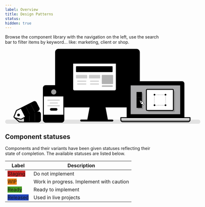 ```yaml
---
label: Overview
title: Design Patterns
status: 
hidden: true
---
```


Browse the component library with the navigation on the left, use the search bar to filter items by keyword... like: marketing, client or shop.

<svg width="832px" height="320px" style="max-width: 640px" viewBox="0 0 832 320" version="1.1" xmlns="http://www.w3.org/2000/svg" xmlns:xlink="http://www.w3.org/1999/xlink">
    <g id="graphic">
        <rect id="Rectangle" fill-opacity="0.1" fill="var(--color-contrast-higher)"  x="0" y="302" width="832" height="18" rx="9"></rect>
        <rect id="Rectangle" fill="var(--color-contrast-higher)"  x="320" y="302" width="141" height="8" rx="4"></rect>
        <rect id="Rectangle" fill="var(--color-contrast-low)"  x="215" y="2" width="356" height="246" rx="12"></rect>
        <rect id="Rectangle" fill="var(--color-primary-lighter)"  transform="translate(393.315000, 115.831500) rotate(90) translate(-393.315000, -115.831500) " x="302.4835" y="-40.4835" width="181.663" height="312.63"></rect>
        <path d="M521.643762,140 L560,140 L560,248 L508,248 L508,153.617279 C508.001652,146.098124 514.108882,140.002749 521.643762,140 Z" id="Path" fill="#848484"  opacity="0.4" style="mix-blend-mode: multiply;"></path>
        <path d="M240.060041,157 L215,157 L215,232.014519 C215,241.394726 222.954076,249 232.193079,249 L261,249 L261,178.606738 C261.003958,166.909873 251.580829,157 240.060041,157 Z" id="Path" fill="#848484"  opacity="0.4" style="mix-blend-mode: multiply;"></path>
        <path d="M559.990453,250 L227.009547,250 C219.275717,249.991747 213.008273,243.739628 213,236.024708 L213,13.9752917 C213.008273,6.26037219 219.275717,0.00825272895 227.009547,0 L559.990453,0 C567.724283,0.00825272895 573.991727,6.26037219 574,13.9752917 L574,236.024708 C573.991727,243.739628 567.724283,249.991747 559.990453,250 L559.990453,250 Z M227.006974,4 C221.48279,4.00605132 217.006067,8.47149862 217,13.9817688 L217,236.018231 C217.006067,241.528501 221.48279,245.993949 227.006974,246 L559.993026,246 C565.51721,245.993949 569.993933,241.528501 570,236.018231 L570,13.9817688 C569.993933,8.47149862 565.51721,4.00605132 559.993026,4 L227.006974,4 Z" id="Shape" fill="var(--color-contrast-higher)" ></path>
        <path d="M549.998042,209 L238.001958,209 C236.896307,209 236,208.102915 236,206.996305 L236,25.003695 C236,23.8970848 236.896307,23 238.001958,23 L549.998042,23 C551.103693,23 552,23.8970848 552,25.003695 L552,206.996305 C552,208.102915 551.103693,209 549.998042,209 Z M240,205 L548,205 L548,27 L240,27 L240,205 Z" id="Shape" fill="var(--color-contrast-higher)" ></path>
        <rect id="Rectangle" fill="#848484"  opacity="0.32" style="mix-blend-mode: multiply;" x="310" y="61" width="186" height="137" rx="7.045"></rect>
        <rect id="Rectangle" fill="var(--color-contrast-low)"  x="302" y="55" width="186" height="137" rx="7.045"></rect>
        <path d="M480.94976,194 L309.05024,194 C304.054444,193.993922 300.006065,189.936346 300,184.929203 L300,62.0707971 C300.006065,57.0636541 304.054444,53.0060783 309.05024,53 L480.94976,53 C485.945556,53.0060783 489.993935,57.0636541 490,62.0707971 L490,184.929203 C489.993935,189.936346 485.945556,193.993922 480.94976,194 Z M309.048051,57 C306.261461,57.0033162 304.003308,59.2669118 304,62.0602187 L304,184.939781 C304.003308,187.733088 306.261461,189.996684 309.048051,190 L480.951949,190 C483.738767,189.997235 485.997242,187.733317 486,184.939781 L486,62.0612217 C485.997242,59.267686 483.738767,57.0037675 480.951949,57 L309.048051,57 Z" id="Shape" fill="var(--color-contrast-higher)" ></path>
        <polygon id="Path" fill="var(--color-contrast-medium)"  points="436 303 352 303 362.401672 248 425.598328 248"></polygon>
        <polygon id="Path" fill="#848484"  opacity="0.32" style="mix-blend-mode: multiply;" points="428 264 425.158173 249 361.841827 249 359 264"></polygon>
        <path d="M435.991916,305 L352.006078,305 C351.408837,305 350.842683,304.734249 350.46158,304.275254 C350.080478,303.816258 349.92405,303.211653 350.034838,302.625861 L360.433754,247.631156 C360.612658,246.685199 361.440548,246 362.404993,246 L425.595007,246 C426.559074,246.00062 427.386409,246.685569 427.565243,247.631156 L437.965162,302.625861 C438.07595,303.211653 437.919522,303.816258 437.53842,304.275254 C437.157317,304.734249 436.591163,305 435.993922,305 L435.991916,305 Z M354,301 L433,301 L423.375086,250 L363.623913,250 L354,301 Z" id="Shape" fill="var(--color-contrast-higher)" ></path>
        <circle id="Oval" fill="var(--color-contrast-higher)"  cx="393" cy="223" r="6"></circle>
        <rect id="Rectangle" fill="#FFFFFF"  x="288" y="42" width="186" height="137" rx="7.045"></rect>
        <path d="M295.354508,42 L467.123786,42 C470.921414,42 474,45.0586387 474,48.8316607 L474,63 L288,63 L288,49.3058606 C288,45.2707844 291.293116,42 295.354508,42 Z" id="Path" fill="var(--color-contrast-low)" ></path>
        <circle id="Oval" fill="var(--color-contrast-higher)"  cx="306.5" cy="52.5" r="3.5"></circle>
        <circle id="Oval" fill="var(--color-contrast-higher)"  cx="317.5" cy="52.5" r="3.5"></circle>
        <circle id="Oval" fill="var(--color-contrast-higher)"  cx="327.5" cy="52.5" r="3.5"></circle>
        <rect id="Rectangle" fill="var(--color-primary-dark)"  x="302" y="74" width="156" height="25" rx="2"></rect>
        <rect id="Rectangle" fill="var(--color-contrast-higher)"  opacity="0.2" x="302" y="111" width="48" height="15" rx="2"></rect>
        <path d="M466.94976,181 L295.05024,181 C290.054216,180.994473 286.005514,176.936459 286,171.928945 L286,49.0710552 C286.005514,44.0635409 290.054216,40.0055271 295.05024,40 L466.94976,40 C471.945784,40.0055271 475.994486,44.0635409 476,49.0710552 L476,171.928945 C475.994486,176.936459 471.945784,180.994473 466.94976,181 Z M295.048051,44 C292.261233,44.0027645 290.002758,46.266683 290,49.0602187 L290,171.939781 C290.002758,174.733317 292.261233,176.997235 295.048051,177 L466.951949,177 C469.738767,176.997235 471.997242,174.733317 472,171.939781 L472,49.0652338 C471.997242,46.2716981 469.738767,44.0077796 466.951949,44.0050151 L295.048051,44 Z" id="Shape" fill="var(--color-contrast-higher)" ></path>
        <path d="M344.010509,140 L308.989491,140 C307.890726,140 307,139.104569 307,138 C307,136.895431 307.890726,136 308.989491,136 L344.010509,136 C345.109274,136 346,136.895431 346,138 C346,139.104569 345.109274,140 344.010509,140 Z" id="Path" fill="var(--color-contrast-higher)"  opacity="0.2"></path>
        <path d="M344.010509,152 L308.989491,152 C307.890726,152 307,151.104569 307,150 C307,148.895431 307.890726,148 308.989491,148 L344.010509,148 C345.109274,148 346,148.895431 346,150 C346,151.104569 345.109274,152 344.010509,152 Z" id="Path" fill="var(--color-contrast-higher)"  opacity="0.2"></path>
        <rect id="Rectangle" fill="var(--color-contrast-higher)"  opacity="0.2" x="357" y="111" width="48" height="15" rx="2"></rect>
        <path d="M397.989418,140 L364.010582,140 C362.900168,140 362,139.104569 362,138 C362,136.895431 362.900168,136 364.010582,136 L397.989418,136 C399.099832,136 400,136.895431 400,138 C400,139.104569 399.099832,140 397.989418,140 Z" id="Path" fill="var(--color-contrast-higher)"  opacity="0.2"></path>
        <path d="M397.989418,152 L364.010582,152 C362.900168,152 362,151.104569 362,150 C362,148.895431 362.900168,148 364.010582,148 L397.989418,148 C399.099832,148 400,148.895431 400,150 C400,151.104569 399.099832,152 397.989418,152 Z" id="Path" fill="var(--color-contrast-higher)"  opacity="0.2"></path>
        <rect id="Rectangle" fill="var(--color-contrast-higher)"  opacity="0.3" x="412" y="111" width="48" height="39" rx="2"></rect>
        <path d="M456.263785,161.999465 L414.841297,161.999465 C413.832624,162.019912 412.892331,161.452731 412.382427,160.516286 C411.872524,159.579841 411.872524,158.420159 412.382427,157.483714 C412.892331,156.547269 413.832624,155.980088 414.841297,156.000535 L456.263785,156.000535 C457.783223,156.031335 459,157.365178 459,159 C459,160.634822 457.783223,161.968665 456.263785,161.999465 Z" id="Path" fill="var(--color-contrast-higher)"  opacity="0.3"></path>
        <rect id="Rectangle" fill="#FFFFFF"  x="163" y="157" width="87" height="155" rx="10"></rect>
        <path d="M172.811197,157 L241.630026,157 C247.357204,157 252,161.58083 252,167.23157 L252,203 L163,203 L163,166.681241 C163,164.113707 164.033293,161.651243 165.873279,159.83563 C167.713264,158.020017 170.208932,157 172.811197,157 L172.811197,157 Z" id="Path" fill="var(--color-primary-dark)" ></path>
        <path d="M240.040871,314 L172.959129,314 C166.357244,313.992831 161.00714,308.621301 161,301.992977 L161,167.007023 C161.007688,160.378927 166.357472,155.007719 172.959129,155 L240.040871,155 C246.642756,155.007169 251.99286,160.378699 252,167.007023 L252,301.992977 C251.99286,308.621301 246.642756,313.992831 240.040871,314 Z M172.970136,159 C168.5704,159.004963 165.004941,162.585987 165,167.00493 L165,301.99507 C165.004941,306.414013 168.5704,309.995037 172.970136,310 L240.029864,310 C244.429827,309.995587 247.995607,306.414242 248,301.99507 L248,167.00493 C247.995059,162.585987 244.4296,159.004963 240.029864,159 L172.970136,159 Z" id="Shape" fill="var(--color-contrast-higher)" ></path>
        <path d="M163.003986,283 L250,283 L250,302.966185 C250,308.507708 245.587624,313 240.144683,313 L173.314654,313 C167.618028,313 163,308.298331 163,302.498529 L163,283 L163.003986,283 Z" id="Path" fill="var(--color-contrast-low)" ></path>
        <path d="M240.351809,315 L173.30993,315 C166.514531,314.992187 161.007689,309.396246 161,302.4909 L161,283.025437 C161,281.906819 161.892381,281 162.993188,281 L250.006812,281 C251.107619,281 252,281.906819 252,283.025437 L252,303.160307 C251.992316,309.694766 246.782224,314.990514 240.351809,315 Z M165,285 L165,302.508544 C165.005485,307.194338 168.725385,310.992158 173.317236,311 L240.336346,311 C244.566656,310.995518 247.995058,307.497433 248,303.180581 L248,285 L165,285 Z" id="Shape" fill="var(--color-contrast-higher)" ></path>
        <circle id="Oval" fill="var(--color-contrast-higher)"  cx="207" cy="297" r="5"></circle>
        <path d="M231.010809,221 L181.989191,221 C180.890591,221 180,220.104569 180,219 C180,217.895431 180.890591,217 181.989191,217 L231.010809,217 C232.109409,217 233,217.895431 233,219 C233,220.104569 232.109409,221 231.010809,221 Z" id="Path" fill="var(--color-contrast-higher)"  opacity="0.2"></path>
        <path d="M222.998971,233 L192.001029,233 C190.895891,233 190,232.104569 190,231 C190,229.895431 190.895891,229 192.001029,229 L222.998971,229 C224.104109,229 225,229.895431 225,231 C225,232.104569 224.104109,233 222.998971,233 Z" id="Path" fill="var(--color-contrast-higher)"  opacity="0.2"></path>
        <path d="M231.010809,245 L181.989191,245 C180.890591,245 180,244.104569 180,243 C180,241.895431 180.890591,241 181.989191,241 L231.010809,241 C232.109409,241 233,241.895431 233,243 C233,244.104569 232.109409,245 231.010809,245 Z" id="Path" fill="var(--color-contrast-higher)"  opacity="0.2"></path>
        <circle id="Oval" fill="#FFFFFF"  opacity="0.62" cx="207" cy="184" r="11"></circle>
        <path d="M223,258.5 C223,261.537566 220.508387,264 217.434826,264 L196.565174,264 C193.491613,264 191,261.537566 191,258.5 L191,258.5 C191,257.041309 191.586329,255.642363 192.630002,254.610913 C193.673675,253.579463 195.089198,253 196.565174,253 L217.434826,253 C218.910802,253 220.326325,253.579463 221.369998,254.610913 C222.413671,255.642363 223,257.041309 223,258.5 Z" id="Path" fill="var(--color-primary)" ></path>
        <path d="M526.81496,140 L753.44081,140 C757.615635,140 761,143.376424 761,147.541453 L761,293 L519,293 L519,147.796623 C519,143.490895 522.499105,140 526.81496,140 Z" id="Path" fill="var(--color-contrast-low)" ></path>
        <path d="M762.001771,296 L519.998229,296 C518.894638,296 518,295.104569 518,294 L518,148 C518.006057,142.479666 522.475699,138.006062 527.991146,138 L754.008854,138 C759.524073,138.006612 763.993394,142.479894 764,148 L764,294 C764,295.104569 763.105362,296 762.001771,296 L762.001771,296 Z M522,292 L760,292 L760,148 C759.996146,144.687891 757.314569,142.003857 754.005491,142 L527.994509,142 C524.685203,142.003307 522.003304,144.687662 522,148 L522,292 Z" id="Shape" fill="var(--color-contrast-higher)" ></path>
        <rect id="Rectangle" fill="#f1f1f4"  opacity="0.71" transform="translate(641.075000, 216.730500) rotate(90) translate(-641.075000, -216.730500) " x="577" y="109" width="128.15" height="215.461"></rect>
        <rect id="Rectangle" fill="#848484"  opacity="0.32" style="mix-blend-mode: multiply;" x="565" y="189" width="23" height="68" rx="1.963"></rect>
        <rect id="Rectangle" fill="#848484"  opacity="0.32" style="mix-blend-mode: multiply;" x="609" y="180" width="115" height="90" rx="4"></rect>
        <path d="M748.002736,283 L532.997264,283 C531.894206,283 531,282.105171 531,281.001343 L531,153.998657 C531,152.894829 531.894206,152 532.997264,152 L748.002736,152 C749.105794,152 750,152.894829 750,153.998657 L750,281.001343 C750,282.105171 749.105794,283 748.002736,283 Z M535,279 L746,279 L746,156 L535,156 L535,279 Z" id="Shape" fill="var(--color-contrast-higher)" ></path>
        <path d="M493,294 L788,294 L788,303.190192 C788,307.50343 784.419322,311 780.002332,311 L500.997668,311 C496.580678,311 493,307.50343 493,303.190192 L493,294 Z" id="Path" fill="#FFFFFF" ></path>
        <path d="M504.062863,312 L776.937137,312 C782.416508,312 786.980815,307.713706 788,302 L493,302 C494.020186,307.713706 498.583492,312 504.062863,312 Z" id="Path" fill="var(--color-contrast-low)"  opacity="0.4"></path>
        <path d="M780.002875,313 L500.997125,313 C495.478834,312.992977 491.00716,308.606493 491,303.193331 L491,293.961334 C491,292.878119 491.895173,292 492.999425,292 L788.000575,292 C789.104827,292 790,292.878119 790,293.961334 L790,303.193331 C789.99339,308.606717 785.521394,312.993516 780.002875,313 Z M495,296 L495,303.18518 C495.003856,306.395067 497.687096,308.996262 500.998227,309 L780.001773,309 C783.312904,308.996262 785.996144,306.395067 786,303.18518 L786,296 L495,296 Z" id="Shape" fill="var(--color-contrast-higher)" ></path>
        <rect id="Rectangle" fill="var(--color-warning)"  x="560" y="184" width="23" height="23"></rect>
        <rect id="Rectangle" fill="var(--color-primary)"  x="560" y="207" width="23" height="23"></rect>
        <rect id="Rectangle" fill="var(--color-primary-dark)"  x="560" y="229" width="23" height="23"></rect>
        <rect id="Rectangle" fill="#FFFFFF"  x="602" y="173" width="115" height="90" rx="4"></rect>
        <path d="M713.023954,265 L605.976046,265 C602.677159,264.996148 600.003842,262.315736 600,259.008095 L600,176.991905 C600.003842,173.684264 602.677159,171.003852 605.976046,171 L713.023954,171 C716.322841,171.003852 718.996158,173.684264 719,176.991905 L719,259.008095 C718.996706,262.315964 716.323068,264.996697 713.023954,265 Z M605.991442,175 C604.891599,175 604,175.89411 604,176.997051 L604,259.002949 C604,260.10589 604.891599,261 605.991442,261 L713.008558,261 C714.108401,261 715,260.10589 715,259.002949 L715,176.997051 C715,175.89411 714.108401,175 713.008558,175 L605.991442,175 Z" id="Shape" fill="var(--color-contrast-higher)" ></path>
        <g id="Group" opacity="0.3" transform="translate(634, 194)" fill="var(--color-contrast-higher)" >
            <path d="M49.8,48 L48,48 L48,45.6 L48.6,45.6 L48.6,45 L51,45 L51,46.8 C51,47.4627417 50.4627417,48 49.8,48 Z" id="Path"></path>
            <path d="M46,48 L43,48 L43,46 L46,46 L46,48 Z M41,48 L38,48 L38,46 L41,46 L41,48 Z M37,48 L34,48 L34,46 L37,46 L37,48 Z M32,48 L29,48 L29,46 L32,46 L32,48 Z M27,48 L24,48 L24,46 L27,46 L27,48 Z M22,48 L19,48 L19,46 L22,46 L22,48 Z M18,48 L15,48 L15,46 L18,46 L18,48 Z M12.9989503,48 L10,48 L10,46 L13,46 L12.9989503,48 Z M8,48 L5,48 L5,46 L8,46 L8,48 Z" id="Shape"></path>
            <path d="M4,48 L2.2,48 C1.5372583,48 1,47.4627417 1,46.8 L1,45 L3.4,45 L3.4,45.6 L4,45.6 L4,48 Z" id="Path"></path>
            <path d="M3,43 L1,43 L1,40 L3,40 L3,43 Z M3,38 L1,38 L1,35 L3,35 L3,38 Z M3,33 L1,33 L1,30 L3,30 L3,33 Z M3,28 L1,28 L1,25 L3,25 L3,28 Z M3,23 L1,23 L1,20 L3,20 L3,23 Z M3,18 L1,18 L1,15 L3,15 L3,18 Z M3,13 L1,13 L1,10 L3,10 L3,13 Z M3,8 L1,8 L1,5 L3,5 L3,8 Z" id="Shape"></path>
            <path d="M3.4,4 L1,4 L1,2.2 C1,1.5372583 1.5372583,1 2.2,1 L4,1 L4,3.4 L3.4,3.4 L3.4,4 Z" id="Path"></path>
            <path d="M46,3 L43,3 L43,1 L46,1 L46,3 Z M41,3 L38,3 L38,1 L41,1 L41,3 Z M37,3 L34,3 L34,1 L37,1 L37,3 Z M32,3 L29,3 L29,1 L32,1 L32,3 Z M27,3 L24,3 L24,1 L27,1 L27,3 Z M22,3 L19,3 L19,1 L22,1 L22,3 Z M18,3 L15,3 L15,1 L18,1 L18,3 Z M12.9989499,3 L10,3 L10,1 L13,1 L12.9989499,3 Z M8,3 L5,3 L5,1 L8,1 L8,3 Z" id="Shape"></path>
            <path d="M51,4 L48.6,4 L48.6,3.4 L48,3.4 L48,1 L49.8,1 C50.4627417,1 51,1.5372583 51,2.2 L51,4 Z" id="Path"></path>
            <path d="M51,43 L49,43 L49,40 L51,40 L51,43 Z M51,38 L49,38 L49,35 L51,35 L51,38 Z M51,33 L49,33 L49,30 L51,30 L51,33 Z M51,28 L49,28 L49,25 L51,25 L51,28 Z M51,23 L49,23 L49,20 L51,20 L51,23 Z M51,18 L49,18 L49,15 L51,15 L51,18 Z M51,13 L49,13 L49,10 L51,10 L51,13 Z M51,8 L49,8 L49,5 L51,5 L51,8 Z" id="Shape"></path>
        </g>
        <rect id="Rectangle" fill="var(--color-contrast-low)"  x="633" y="192" width="7" height="7" rx="3.5"></rect>
        <rect id="Rectangle" fill="var(--color-contrast-low)"  x="633" y="237" width="7" height="7" rx="3.5"></rect>
        <rect id="Rectangle" fill="var(--color-contrast-low)"  x="680" y="192" width="7" height="7" rx="3.5"></rect>
        <rect id="Rectangle" fill="var(--color-contrast-low)"  x="680" y="237" width="7" height="7" rx="3.5"></rect>
        <polygon id="Path" fill="#FFFFFF"  points="571 218 578.122978 233.38726 585.155971 237 590 232.156724 586.386441 225.123357"></polygon>
        <path d="M585.648697,237.999941 C585.568232,237.999941 585.488891,237.980984 585.417276,237.944291 L578.388751,234.331095 C578.288388,234.28026 578.208229,234.196886 578.161373,234.094595 L571.046949,218.718048 C570.957692,218.525657 570.998055,218.297997 571.148009,218.148026 C571.297964,217.998054 571.525599,217.957688 571.717968,218.046954 L587.095836,225.167223 C587.197915,225.21487 587.281147,225.295265 587.332309,225.395638 L590.944092,232.425956 C591.044438,232.621193 591.007277,232.85889 590.85213,233.014174 L586.010482,237.855351 C585.914051,237.949954 585.783761,238.002003 585.648697,237.999941 Z M579.343535,233.700694 L585.762388,237 L590,232.764123 L586.699895,226.342914 L573,220 L579.343535,233.700694 Z" id="Shape" fill="var(--color-contrast-higher)" ></path>
        <circle id="Oval" fill="var(--color-contrast-higher)"  cx="581" cy="228" r="2"></circle>
        <path d="M579.493622,227 C579.358937,227.00024 579.22968,226.946931 579.134323,226.851815 L571.142457,218.860031 C570.950134,218.660907 570.952885,218.344389 571.148639,218.148637 C571.344393,217.952885 571.660914,217.950135 571.86004,218.142456 L579.851906,226.13424 C579.996573,226.279357 580.039773,226.497237 579.961418,226.686573 C579.883064,226.875909 579.698532,226.999546 579.493622,227 Z" id="Path" fill="var(--color-contrast-higher)" ></path>
        <rect id="Rectangle" fill="#FFFFFF"  transform="translate(589.850196, 236.434974) rotate(-45) translate(-589.850196, -236.434974) " x="586.850196" y="233.989974" width="6" height="4.89"></rect>
        <path d="M588.836567,241 C588.707952,241.000228 588.584521,240.949314 588.493462,240.858471 L585.141888,237.506394 C584.952704,237.317125 584.952704,237.01032 585.141888,236.821051 L589.820328,232.141909 C590.009569,231.952697 590.316328,231.952697 590.505569,232.141909 L593.858112,235.493016 C594.047296,235.682285 594.047296,235.98909 593.858112,236.178359 L589.178702,240.858471 C589.087881,240.949077 588.964846,241 588.836567,241 Z M586,237.197351 L588.802649,240 L593,235.80163 L590.197351,233 L586,237.197351 Z" id="Shape" fill="var(--color-contrast-higher)" ></path>
        <path d="M142.193,269.413805 L61.563,269.413805 C60.6045674,269.406065 59.6761735,269.748124 58.952,270.376 L39.5,287.423 C38.6420957,288.173629 38.1499952,289.258069 38.1499952,290.398 C38.1499952,291.537931 38.6420957,292.622371 39.5,293.373 L58.957,310.682 C59.6565668,311.385402 60.5803501,311.821643 61.568,311.915 L142.198,311.915 C146.763,311.915 150.549,307.707 150.549,303.142 L150.549,277.642 C150.509393,273.064259 146.770807,269.382942 142.193,269.413805 Z M59.45,295.349 C56.7112199,295.349 54.491,293.12878 54.491,290.39 C54.491,287.65122 56.7112199,285.431 59.45,285.431 C62.1887801,285.431 64.409,287.65122 64.409,290.39 C64.4084479,293.128551 62.1885514,295.348448 59.45,295.349 L59.45,295.349 Z" id="Shape" fill="#FFFFFF" ></path>
        <rect id="Rectangle" fill="var(--color-warning-lighter)"  x="80.082" y="269.414" width="23.487" height="42.501"></rect>
        <rect id="Rectangle" fill="var(--color-warning-light)"  x="103.569" y="269.414" width="23.487" height="42.501"></rect>
        <path d="M127.057,269.414 L140.468,269.414 C146.033373,269.414 150.545,273.925627 150.545,279.491 L150.545,301.462 C150.545,307.235585 145.864585,311.916 140.091,311.916 L127.057,311.916 L127.057,269.416 L127.057,269.414 Z" id="Path" fill="var(--color-warning)" ></path>
        <path d="M144.41,271.493 C144.006825,271.436808 143.600056,271.410403 143.193,271.413677 L62.563,271.413677 C61.6045674,271.406065 60.6761735,271.748124 59.952,272.376 L40.5,289.423 C39.6420957,290.173629 39.1499952,291.258069 39.1499952,292.398 C39.1499952,293.537931 39.6420957,294.622371 40.5,295.373 L52.652,306.024 L62.4090002,312 L71.526,308.731 L143.344,272.1 C143.713,271.908 144.068,271.712 144.41,271.493 Z M60.45,297.349 C57.7112199,297.349 55.491,295.12878 55.491,292.39 C55.491,289.65122 57.7112199,287.431 60.45,287.431 C63.1887801,287.431 65.409,289.65122 65.409,292.39 C65.4084479,295.128551 63.1885514,297.348448 60.45,297.349 Z" id="Shape" fill="#848484"  opacity="0.4" style="mix-blend-mode: multiply;"></path>
        <path d="M142.193,313.915 L61.562,313.915 C60.0843861,313.840126 58.685933,313.224366 57.633,312.185 L38.166,294.867 C36.8795503,293.735281 36.1431092,292.104135 36.1450203,290.390736 C36.1469389,288.677336 36.887024,287.047841 38.176,285.919 L57.634,268.872 C58.7229194,267.925266 60.1190853,267.407035 61.562,267.41387 L142.193,267.41387 C147.871861,267.385727 152.502168,271.959223 152.544,277.638 L152.544,303.138 C152.544,308.881 147.707,313.915 142.193,313.915 Z M61.562,271.414814 C61.0895422,271.40847 60.630784,271.573709 60.271,271.88 L40.812,288.928 C40.3879332,289.299226 40.1447049,289.835403 40.1447049,290.399 C40.1447049,290.962597 40.3879332,291.498774 40.812,291.87 L60.28,309.189 C60.6248416,309.553791 61.0709943,309.806994 61.561,309.916 L142.192,309.916 C145.516,309.916 148.543,306.689 148.543,303.144 L148.543,277.644 C148.501257,274.174357 145.661778,271.391659 142.192,271.42 L61.562,271.414814 Z M59.45,297.35 C56.6348518,297.350404 54.0966764,295.654911 53.0190855,293.05417 C51.9414947,290.453428 52.5367159,287.459644 54.5271832,285.46889 C56.5176506,283.478137 59.5113491,282.882486 62.1122457,283.959703 C64.7131422,285.03692 66.409,287.574852 66.409,290.39 C66.4045925,294.231684 63.2916838,297.345041 59.45,297.35 L59.45,297.35 Z M59.45,287.431 C58.2526098,287.430596 57.1729163,288.151628 56.7145081,289.257795 C56.2560999,290.363962 56.5092814,291.637353 57.3559641,292.484036 C58.2026468,293.330719 59.4760381,293.5839 60.582205,293.125492 C61.6883719,292.667084 62.4094045,291.58739 62.4090002,290.39 C62.4067966,288.756703 61.083297,287.433203 59.45,287.431 Z" id="Shape" fill="var(--color-contrast-higher)" ></path>
        <path d="M121.361,225.961 L49.539,262.605 C48.6833508,263.041266 48.0155263,263.773776 47.66,264.666 L38.08,288.7 C37.6590795,289.7589 37.7148265,290.94782 38.2329834,291.962688 C38.7511402,292.977555 39.6814573,293.71995 40.786,294 L65.871,300.352 C66.8018179,300.587805 67.7866125,300.477278 68.642,300.041 L140.465,263.397 C142.417744,262.400804 143.894731,260.669637 144.570998,258.584385 C145.247266,256.499133 145.067409,254.230635 144.071,252.278 L132.48,229.567 C130.40513,225.501053 125.427222,223.886669 121.361,225.961 L121.361,225.961 Z" id="Path" fill="#FFFFFF" ></path>
        <rect id="Rectangle" fill="var(--color-primary)"  transform="translate(106.898815, 256.933734) rotate(-27.031000) translate(-106.898815, -256.933734) " x="95.1568152" y="235.916234" width="23.484" height="42.035"></rect>
        <circle id="Oval" fill="var(--color-contrast-higher)"  cx="57.208" cy="282.287" r="5.792"></circle>
        <rect id="Rectangle" fill="var(--color-primary-light)"  transform="translate(85.980576, 267.606934) rotate(-27.031000) translate(-85.980576, -267.606934) " x="74.238576" y="246.589434" width="23.484" height="42.035"></rect>
        <path d="M116.075164,225.243489 L129.559164,225.243489 C135.082011,225.243489 139.559164,229.720641 139.559164,235.243489 L139.559164,257.278489 C139.559164,262.801336 135.082011,267.278489 129.559164,267.278489 L116.075164,267.278489 L116.075164,225.243489 Z" id="Path" fill="var(--color-primary-dark)"  transform="translate(127.817164, 246.260989) rotate(-27.031000) translate(-127.817164, -246.260989) "></path>
        <path d="M66.843,302.481001 C66.3500819,302.481001 65.8590484,302.420158 65.381,302.3 L40.3,295.947 C38.6360576,295.52567 37.2345483,294.40741 36.4543115,292.878536 C35.6740747,291.349663 35.5908696,289.558626 36.226,287.964 L45.806,263.926 C46.3411517,262.583989 47.3458656,261.482251 48.633,260.826 L120.456,224.182 L120.456,224.182 C122.881006,222.944629 125.698235,222.721269 128.287926,223.561058 C130.877617,224.400846 133.027635,226.234991 134.265,228.66 L145.856,251.378 C148.432031,256.42842 146.426869,262.61089 141.377,265.188 L69.552,301.83 C68.713261,302.258375 67.7848003,302.481001 66.843,302.481001 L66.843,302.481001 Z M122.271,227.742 L50.448,264.387 C50.0244772,264.603158 49.6937007,264.965556 49.517,265.407 L39.938,289.444 C39.728886,289.968521 39.7561497,290.557747 40.012806,291.060717 C40.2694624,291.563686 40.7305727,291.931528 41.278,292.07 L66.362,298.422 C66.8226355,298.537415 67.309449,298.482733 67.733,298.268 L139.556,261.623 C142.638073,260.049939 143.861971,256.27663 142.29,253.194 L130.7,230.477 C129.945148,228.99661 128.633083,227.876755 127.052493,227.363832 C125.471903,226.850909 123.752285,226.986942 122.272,227.742 L122.271,227.742 Z" id="Shape" fill="var(--color-contrast-higher)" ></path>
    </g>
</svg>

## Component statuses

Components and their variants have been given statuses reflecting their state of completion. The available statuses are listed below.

<table class="row-table row-table--expanded@xs" aria-label="Table Example"">
  <head class="row-table__header">
    <tr class='row-table__row'>
      <th class="row-table__cell row-table__cell--th text-left">Label</th>
      <th class="row-table__cell row-table__cell--th text-left">Description</th>
    </tr>
  </thead>
  <tbody>
    <tr class='row-table__row'>
      <td class="row-table__cell">
        <div class="Status Status--tag">
          <label class="Status-label" style="background-color: #cc2222; border-color: #cc2222;">Staging</label>
        </div>
      </td>
      <td class="row-table__cell">Do not implement</td>
    </tr>
    <tr class='row-table__row'>
      <td class="row-table__cell">
        <div class="Status Status--tag">
          <label class="Status-label" style="background-color: #e97a0c; border-color: #e97a0c;">WIP</label>
        </div>
      </td>
      <td class="row-table__cell">Work in progress. Implement with caution</td>
    </tr>
    <tr class='row-table__row'>
      <td class="row-table__cell">
        <div class="Status Status--tag">
          <label class="Status-label" style="background-color: #449922; border-color: #449922;">Ready</label>
        </div>
      </td>
      <td class="row-table__cell">Ready to implement</td>
    </tr>
    <tr>
      <td class="row-table__cell">
        <div class="Status Status--tag">
          <label class="Status-label" style="background-color: #2244bb; border-color: #2244bb;">Released</label>
        </div>
      </td>
      <td class="row-table__cell">Used in live projects</td>
    </tr>
  </tbody>
</table>
